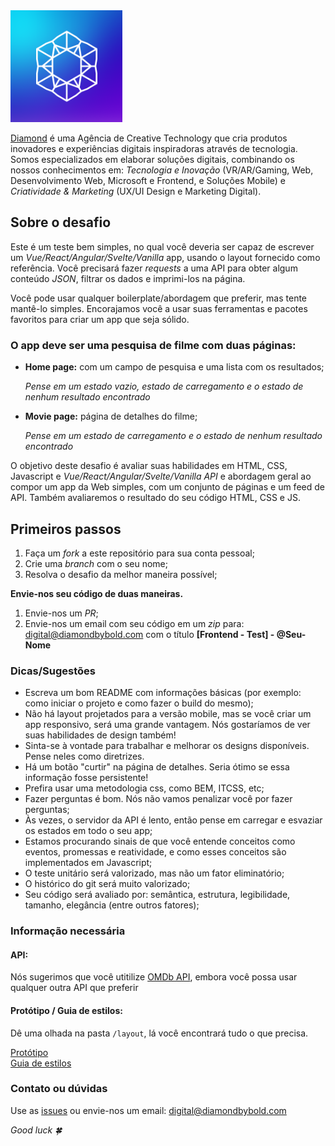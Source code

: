<img width="179" alt="Diamond Logo" src="./diamond.png">

[Diamond](https://www.diamondbybold.com/) é uma Agência de Creative Technology que cria produtos inovadores e experiências digitais inspiradoras através de tecnologia. Somos especializados em elaborar soluções digitais, combinando os nossos conhecimentos em: _Tecnologia e Inovação_ (VR/AR/Gaming, Web, Desenvolvimento Web, Microsoft e Frontend, e Soluções Mobile) e _Criatividade & Marketing_ (UX/UI Design e Marketing Digital).

## Sobre o desafio

Este é um teste bem simples, no qual você deveria ser capaz de escrever um _Vue/React/Angular/Svelte/Vanilla_ app, usando o layout fornecido como referência. Você precisará fazer _requests_ a uma API para obter algum conteúdo _JSON_, filtrar os dados e imprimi-los na página.

Você pode usar qualquer boilerplate/abordagem que preferir, mas tente mantê-lo simples. Encorajamos você a usar suas ferramentas e pacotes favoritos para criar um app que seja sólido.

### O app deve ser uma pesquisa de filme com duas páginas:

- **Home page:** com um campo de pesquisa e uma lista com os resultados;

  _Pense em um estado vazio, estado de carregamento e o estado de nenhum resultado encontrado_

- **Movie page:** página de detalhes do filme;

  _Pense em um estado de carregamento e o estado de nenhum resultado encontrado_

O objetivo deste desafio é avaliar suas habilidades em HTML, CSS, Javascript e _Vue/React/Angular/Svelte/Vanilla API_ e abordagem geral ao compor um app da Web simples, com um conjunto de páginas e um feed de API. Também avaliaremos o resultado do seu código HTML, CSS e JS.

## Primeiros passos

1. Faça um _fork_ a este repositório para sua conta pessoal;
2. Crie uma _branch_ com o seu nome;
3. Resolva o desafio da melhor maneira possível;

**Envie-nos seu código de duas maneiras.**

1.  Envie-nos um _PR_;
2.  Envie-nos um email com seu código em um _zip_ para: digital@diamondbybold.com com o título **[Frontend - Test] - @Seu-Nome**

### Dicas/Sugestões

- Escreva um bom README com informações básicas (por exemplo: como iniciar o projeto e como fazer o build do mesmo);
- Não há layout projetados para a versão mobile, mas se você criar um app responsivo, será uma grande vantagem. Nós gostaríamos de ver suas habilidades de design também!
- Sinta-se à vontade para trabalhar e melhorar os designs disponíveis. Pense neles como diretrizes.
- Há um botão "curtir" na página de detalhes. Seria ótimo se essa informação fosse persistente!
- Prefira usar uma metodologia css, como BEM, ITCSS, etc;
- Fazer perguntas é bom. Nós não vamos penalizar você por fazer perguntas;
- Às vezes, o servidor da API é lento, então pense em carregar e esvaziar os estados em todo o seu app;
- Estamos procurando sinais de que você entende conceitos como eventos, promessas e reatividade, e como esses conceitos são implementados em Javascript;
- O teste unitário será valorizado, mas não um fator eliminatório;
- O histórico do git será muito valorizado;
- Seu código será avaliado por: semântica, estrutura, legibilidade, tamanho, elegância (entre outros fatores);

### Informação necessária

#### API:

Nós sugerimos que você utitilize [OMDb API](http://www.omdbapi.com/), embora você possa usar qualquer outra API que preferir

#### Protótipo / Guia de estilos:

Dê uma olhada na pasta `/layout`, lá você encontrará tudo o que precisa.

[Protótipo](./layout/layout.png)  
[Guia de estilos](./styleguide.md)

### Contato ou dúvidas

Use as [issues](https://github.com/ftonato/frontend-challenge-diamond/issues) ou envie-nos um email: digital@diamondbybold.com

_Good luck 🍀_
